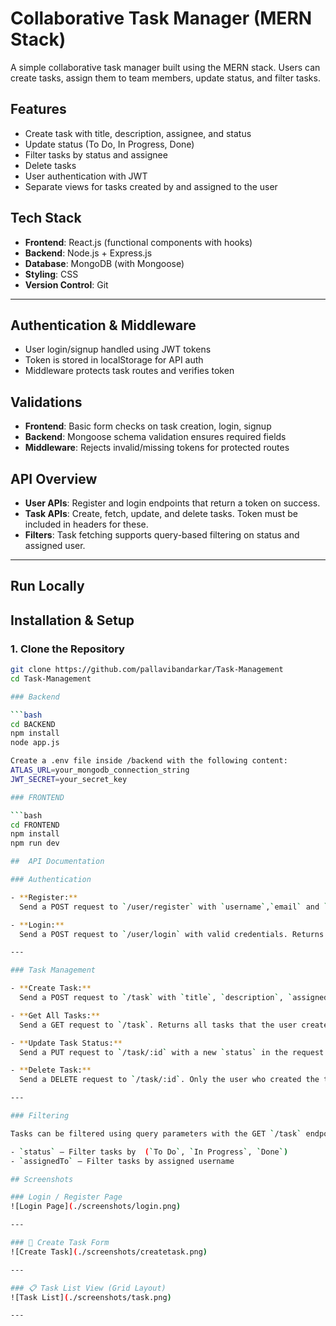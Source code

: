 # Collaborative Task Manager (MERN Stack)

A simple collaborative task manager built using the MERN stack. Users can create tasks, assign them to team members, update status, and filter tasks.

## Features

- Create task with title, description, assignee, and status
- Update status (To Do, In Progress, Done)
- Filter tasks by status and assignee
- Delete tasks
- User authentication with JWT
- Separate views for tasks created by and assigned to the user


## Tech Stack

- **Frontend**: React.js (functional components with hooks)
- **Backend**: Node.js + Express.js
- **Database**: MongoDB (with Mongoose)
- **Styling**: CSS 
- **Version Control**: Git

---

## Authentication & Middleware

- User login/signup handled using JWT tokens
- Token is stored in localStorage for API auth
- Middleware protects task routes and verifies token


## Validations

- **Frontend**: Basic form checks on task creation, login, signup
- **Backend**: Mongoose schema validation ensures required fields
- **Middleware**: Rejects invalid/missing tokens for protected routes


## API Overview

- **User APIs**: Register and login endpoints that return a token on success.
- **Task APIs**: Create, fetch, update, and delete tasks. Token must be included in headers for these.
- **Filters**: Task fetching supports query-based filtering on status and assigned user.

---

## Run Locally
## Installation & Setup

### 1. Clone the Repository

```bash
git clone https://github.com/pallavibandarkar/Task-Management
cd Task-Management

### Backend

```bash
cd BACKEND
npm install
node app.js

Create a .env file inside /backend with the following content:
ATLAS_URL=your_mongodb_connection_string
JWT_SECRET=your_secret_key

### FRONTEND

```bash
cd FRONTEND
npm install
npm run dev

##  API Documentation

### Authentication

- **Register:**  
  Send a POST request to `/user/register` with `username`,`email` and `password` in the body to create a new user account.

- **Login:**  
  Send a POST request to `/user/login` with valid credentials. Returns a JWT token on success. This token is required for accessing protected routes.

---

### Task Management

- **Create Task:**  
  Send a POST request to `/task` with `title`, `description`, `assignedTo`, and `status`. Only authenticated users can create tasks.

- **Get All Tasks:**  
  Send a GET request to `/task`. Returns all tasks that the user created or was assigned to. You can apply filters using query parameters like `status` or `assignedTo`.

- **Update Task Status:**  
  Send a PUT request to `/task/:id` with a new `status` in the request body. Only the assignee can update the task status.

- **Delete Task:**  
  Send a DELETE request to `/task/:id`. Only the user who created the task can delete it.

---

### Filtering

Tasks can be filtered using query parameters with the GET `/task` endpoint:

- `status` – Filter tasks by  (`To Do`, `In Progress`, `Done`)
- `assignedTo` – Filter tasks by assigned username

## Screenshots

### Login / Register Page
![Login Page](./screenshots/login.png)

---

### 📝 Create Task Form
![Create Task](./screenshots/createtask.png)

---

### 📋 Task List View (Grid Layout)
![Task List](./screenshots/task.png)

---




